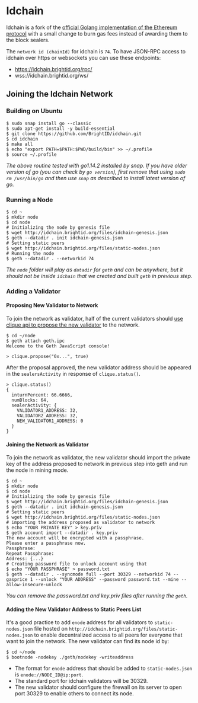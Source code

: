 # Idchain

Idchain is a fork of the [official Golang implementation of the Ethereum protocol](https://github.com/ethereum/go-ethereum) with a small change to burn gas fees instead of awarding them to the block sealers.

The `network id (chainId)` for idchain is `74`. To have JSON-RPC access to idchain over https or websockets you can use these endpoints:

- https://idchain.brightid.org/rpc/
- wss://idchain.brightid.org/ws/

## Joining the Idchain Network

### Building on Ubuntu

```shell
$ sudo snap install go --classic
$ sudo apt-get install -y build-essential
$ git clone https://github.com/BrightID/idchain.git
$ cd idchain
$ make all
$ echo "export PATH=$PATH:$PWD/build/bin" >> ~/.profile
$ source ~/.profile
```
_The above routine tested with go1.14.2 installed by snap. If you have older version of go (you can check by `go version`), first remove that using `sudo rm /usr/bin/go` and then use `snap` as described to install latest version of go._

### Running a Node

```shell
$ cd ~
$ mkdir node
$ cd node
# Initializing the node by genesis file
$ wget http://idchain.brightid.org/files/idchain-genesis.json
$ geth --datadir . init idchain-genesis.json
# Setting static peers
$ wget http://idchain.brightid.org/files/static-nodes.json
# Running the node
$ geth --datadir . --networkid 74
```

_The `node` folder will play as `datadir` for `geth` and can be anywhere, but it should not be inside `idchain` that we created and built `geth` in previous step._


### Adding a Validator

#### Proposing New Validator to Network
To join the network as validator, half of the current validators should [use clique api to propose the new validator](https://geth.ethereum.org/docs/rpc/ns-clique#clique_propose) to the network.

```shell
$ cd ~/node
$ geth attach geth.ipc
Welcome to the Geth JavaScript console!

> clique.propose("0x...", true)
```
After the proposal approved, the new validator address should be appeared in the `sealersActivity` in response of `clique.status()`.
```shell
> clique.status()
{
  inturnPercent: 66.6666,
  numBlocks: 64,
  sealerActivity: {
    VALIDATOR1_ADDRESS: 32,
    VALIDATOR2_ADDRESS: 32,
    NEW_VALIDATOR1_ADDRESS: 0
  }
}
```
#### Joining the Network as Validator
To join the network as validator, the new validator should import the private key of the address proposed to network in previous step into geth and run the node in mining mode.

```shell
$ cd ~
$ mkdir node
$ cd node
# Initializing the node by genesis file
$ wget http://idchain.brightid.org/files/idchain-genesis.json
$ geth --datadir . init idchain-genesis.json
# Setting static peers
$ wget http://idchain.brightid.org/files/static-nodes.json
# importing the address proposed as validator to network
$ echo "YOUR PRIVATE KEY" > key.priv
$ geth account import --datadir . key.priv
The new account will be encrypted with a passphrase.
Please enter a passphrase now.
Passphrase:
Repeat Passphrase:
Address: {...}
# Creating password file to unlock account using that
$ echo "YOUR PASSPHRASE" > password.txt
$ geth --datadir . --syncmode full --port 30329 --networkid 74 --gasprice 1 --unlock "YOUR ADDRESS" --password password.txt --mine --allow-insecure-unlock
```
_You can remove the password.txt and key.priv files after running the `geth`._

#### Adding the New Validator Address to Static Peers List
It's a good practice to add `enode` address for all validators to `static-nodes.json` file hosted on `http://idchain.brightid.org/files/static-nodes.json` to enable decentralized access to all peers for everyone that want to join the network.
The new validator can find its node id by:
```shell
$ cd ~/node
$ bootnode -nodekey ./geth/nodekey -writeaddress
```
- The format for `enode` address that should be added to `static-nodes.json` is `enode://NODE_ID@ip:port`.
- The standard port for idchain validators will be 30329.
- The new validator should configure the firewall on its server to open port 30329 to enable others to connect its node.
